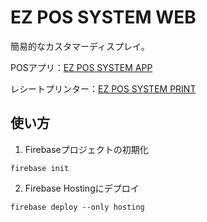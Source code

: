 # EZ POS SYSTEM WEB

簡易的なカスタマーディスプレイ。

POSアプリ：[EZ POS SYSTEM APP](https://github.com/opera7133/ez_pos_system_app)

レシートプリンター：[EZ POS SYSTEM PRINT](https://github.com/opera7133/ez_pos_system_print)

## 使い方

1. Firebaseプロジェクトの初期化

```shell
firebase init
```

2. Firebase Hostingにデプロイ

```shell
firebase deploy --only hosting
```
